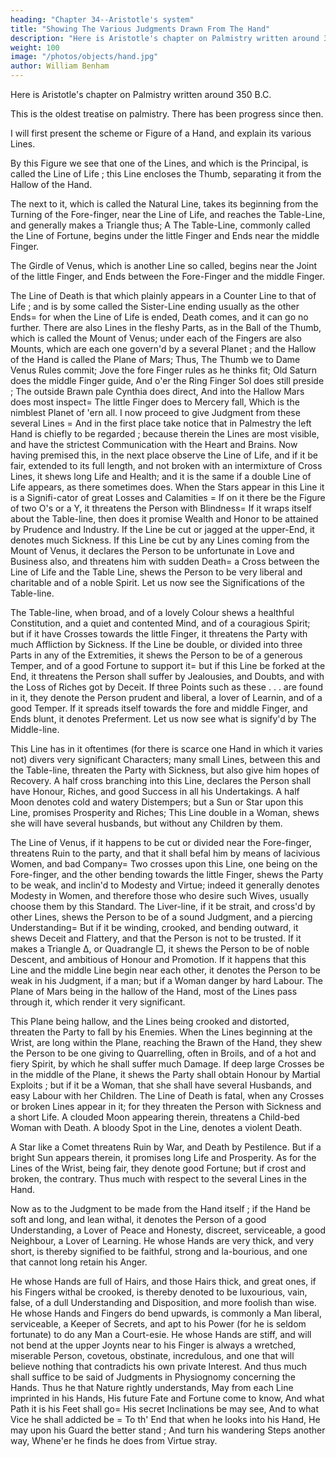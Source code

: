 ```yaml
---
heading: "Chapter 34--Aristotle's system"
title: "Showing The Various Judgments Drawn From The Hand"
description: "Here is Aristotle's chapter on Palmistry written around 350 B.C."
weight: 100
image: "/photos/objects/hand.jpg"
author: William Benham
---
```




Here is Aristotle's chapter on Palmistry written around 350 B.C.<!-- , which, translated into English, was embodied in a copy of Aristotle's Masterpiece, published in 1738 in London. -->

This is the oldest treatise on palmistry. <!-- It will be , and having been written by so celebrated a philosopher as the tutor of Alexander the Great, it will, I am sure, prove interesting to my readers. --> There has been progress since then.

<!-- Being engaged in this third Part to shew what Judgments may be drawn according to Physiognomy, from the several Parts of the Body, and coming in Order to speak of the Hands, it has put me under a Necessity of saying something about Palmistry, which is a Judgment made of the Conditions, Inclinations, and Fortunes of Men and Women, from their various Lines and Characters which Nature has imprinted in the Hands, which are almost as various as the Hands that have 'em.  -->

I will first present the scheme or Figure of a Hand, and explain its various Lines. 

By this Figure we see that one of the Lines, and which is the Principal, is called the Line of Life ; this Line encloses the Thumb, separating it from the Hallow of the Hand. 

The next to it, which is called the Natural Line, takes its beginning from the Turning of the Fore-finger, near the Line of Life, and reaches the Table-Line, and generally makes a Triangle thus; A The Table-Line, commonly called the Line of Fortune, begins under the little Finger and Ends near the middle Finger. 

The Girdle of Venus, which is another Line so called, begins near the Joint of the little Finger, and Ends between the Fore-Finger and the middle Finger. 

The Line of Death is that which plainly appears in a Counter Line to that of Life ; and is by some called the Sister-Line ending usually as the other Ends=  for when the Line of Life is ended, Death comes, and it can go no further. There are also Lines in the fleshy Parts, as in the Ball of the Thumb, which is called the Mount of Venus; under each of the Fingers are also Mounts, which are each one govern'd by a several Planet ; and the Hallow of the Hand is called the Plane of Mars; Thus, The Thumb we to Dame Venus Rules commit; Jove the fore Finger rules as he thinks fit; Old Saturn does the middle Finger guide, And o'er the Ring Finger Sol does still preside ; The outside Brawn pale Cynthia does direct, And into the Hallow Mars does most inspect=  The little Finger does to Mercery fall, Which is the nimblest Planet of 'ern all. I now proceed to give Judgment from these several Lines =  And in the first place take notice that in Palmestry the left Hand is chiefly to be regarded ; because therein the Lines are most visible, and have the strictest Communication with the Heart and Brains. Now having premised this, in the next place observe the Line of Life, and if it be fair, extended to its full length, and not broken with an intermixture of Cross Lines, it shews long Life and Health; and it is the same if a double Line of Life appears, as there sometimes does. When the Stars appear in this Line it is a Signifi-cator of great Losses and Calamities =  If on it there be the Figure of two O's or a Y, it threatens the Person with Blindness=  If it wraps itself about the Table-line, then does it promise Wealth and Honor to be attained by Prudence and Industry. If the Line be cut or jagged at the upper-End, it denotes much Sickness. If this Line be cut by any Lines coming from the Mount of Venus, it declares the Person to be unfortunate in Love and Business also, and threatens him with sudden Death=  a Cross between the Line of Life and the Table Line, shews the Person to be very liberal and charitable and of a noble Spirit. Let us now see the Significations of the Table-line. 

The Table-line, when broad, and of a lovely Colour shews a healthful Constitution, and a quiet and contented Mind, and of a couragious Spirit; but if it have Crosses towards the little Finger, it threatens the Party with much Affliction by Sickness. If the Line be double, or divided into three Parts in any of the Extremities, it shews the Person to be of a generous Temper, and of a good Fortune to support it=  but if this Line be forked at the End, it threatens the Person shall suffer by Jealousies, and Doubts, and with the Loss of Riches got by Deceit. If three Points such as these . . . are found in it, they denote the Person prudent and liberal, a lover of Learnin, and of a good Temper. If it spreads itself towards the fore and middle Finger, and Ends blunt, it denotes Preferment. Let us now see what is signify'd by The Middle-line. 

This Line has in it oftentimes (for there is scarce one Hand in which it varies not) divers very significant Characters; many small Lines, between this and the Table-line, threaten the Party with Sickness, but also give him hopes of Recovery. A half cross branching into this Line, declares the Person shall have Honour, Riches, and good Success in all his Undertakings. A half Moon denotes cold and watery Distempers; but a Sun or Star upon this Line, promises Prosperity and Riches; This Line double in a Woman, shews she will have several husbands, but without any Children by them. 

The Line of Venus, if it happens to be cut or divided near the Fore-finger, threatens Ruin to the party, and that it shall befal him by means of lacivious Women, and bad Company=  Two crosses upon this Line, one being on the Fore-finger, and the other bending towards the little Finger, shews the Party to be weak, and inclin'd to Modesty and Virtue; indeed it generally denotes Modesty in Women, and therefore those who desire such Wives, usually choose them by this Standard. The Liver-line, if it be strait, and cross'd by other Lines, shews the Person to be of a sound Judgment, and a piercing Understanding=  But if it be winding, crooked, and bending outward, it shews Deceit and Flattery, and that the Person is not to be trusted. If it makes a Triangle ∆, or Quadrangle □, it shews the Person to be of noble Descent, and ambitious of Honour and Promotion. If it happens that this Line and the middle Line begin near each other, it denotes the Person to be weak in his Judgment, if a man; but if a Woman danger by hard Labour. The Plane of Mars being in the hallow of the Hand, most of the Lines pass through it, which render it very significant. 

This Plane being hallow, and the Lines being crooked and distorted, threaten the Party to fall by his Enemies. When the Lines beginning at the Wrist, are long within the Plane, reaching the Brawn of the Hand, they shew the Person to be one giving to Quarrelling, often in Broils, and of a hot and fiery Spirit, by which he shall suffer much Damage. If deep large Crosses be in the middle of the Plane, it shews the Party shall obtain Honour by Martial Exploits ; but if it be a Woman, that she shall have several Husbands, and easy Labour with her Children. The Line of Death is fatal, when any Crosses or broken Lines appear in it; for they threaten the Person with Sickness and a short Life. A clouded Moon appearing therein, threatens a Child-bed Woman with Death. A bloody Spot in the Line, denotes a violent Death. 

A Star like a Comet threatens Ruin by War, and Death by Pestilence. But if a bright Sun appears therein, it promises long Life and Prosperity. As for the Lines of the Wrist, being fair, they denote good Fortune; but if crost and broken, the contrary. Thus much with respect to the several Lines in the Hand. 

Now as to the Judgment to be made from the Hand itself ; if the Hand be soft and long, and lean withal, it denotes the Person of a good Understanding, a Lover of Peace and Honesty, discreet, serviceable, a good Neighbour, a Lover of Learning. He whose Hands are very thick, and very short, is thereby signified to be faithful, strong and la-bourious, and one that cannot long retain his Anger. 

He whose Hands are full of Hairs, and those Hairs thick, and great ones, if his Fingers withal be crooked, is thereby denoted to be luxourious, vain, false, of a dull Understanding and Disposition, and more foolish than wise. He whose Hands and Fingers do bend upwards, is commonly a Man liberal, serviceable, a Keeper of Secrets, and apt to his Power (for he is seldom fortunate) to do any Man a Court-esie. He whose Hands are stiff, and will not bend at the upper Joynts near to his Finger is always a wretched, miserable Person, covetous, obstinate, incredulous, and one that will believe nothing that contradicts his own private Interest. And thus much shall suffice to be said of Judgments in Physiognomy concerning the Hands. Thus he that Nature rightly understands, May from each Line imprinted in his Hands, His future Fate and Fortune come to know, And what Path it is his Feet shall go=  His secret Inclinations be may see, And to what Vice he shall addicted be =  To th' End that when he looks into his Hand, He may upon his Guard the better stand ; And turn his wandering Steps another way, Whene'er he finds he does from Virtue stray.